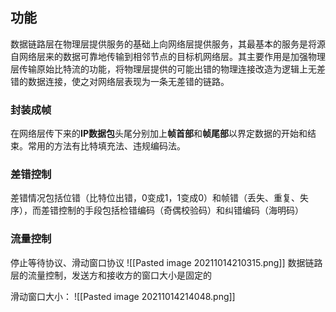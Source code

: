 ## 功能
数据链路层在物理层提供服务的基础上向网络层提供服务，其最基本的服务是将源自网络层来的数据可靠地传输到相邻节点的目标机网络层。其主要作用是加强物理层传输原始比特流的功能，将物理层提供的可能出错的物理连接改造为逻辑上无差错的数据连接，使之对网络层表现为一条无差错的链路。

### 封装成帧
在网络层传下来的**IP数据包**头尾分别加上**帧首部**和**帧尾部**以界定数据的开始和结束。常用的方法有比特填充法、违规编码法。

### 差错控制
差错情况包括位错（比特位出错，0变成1，1变成0）和帧错（丢失、重复、失序），而差错控制的手段包括检错编码（奇偶校验码）和纠错编码（海明码）


### 流量控制
停止等待协议、滑动窗口协议
![[Pasted image 20211014210315.png]]
数据链路层的流量控制，发送方和接收方的窗口大小是固定的

滑动窗口大小：
![[Pasted image 20211014214048.png]]